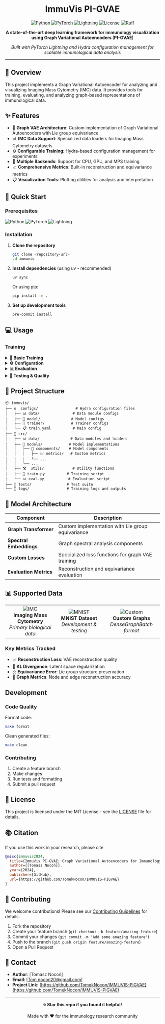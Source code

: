 <div align="center">

# ImmuVis PI-GVAE

[![Python](https://img.shields.io/badge/Python-3.10+-blue?style=flat-square&logo=python&logoColor=white)](https://python.org)
[![PyTorch](https://img.shields.io/badge/PyTorch-2.0+-ee4c2c?style=flat-square&logo=pytorch&logoColor=white)](https://pytorch.org)
[![Lightning](https://img.shields.io/badge/Lightning-2.0+-792ee5?style=flat-square&logo=pytorchlightning&logoColor=white)](https://lightning.ai)
[![License](https://img.shields.io/badge/License-MIT-green?style=flat-square)](LICENSE)
[![Ruff](https://img.shields.io/endpoint?url=https://raw.githubusercontent.com/astral-sh/ruff/main/assets/badge/v2.json&style=flat-square)](https://github.com/astral-sh/ruff)

**A state-of-the-art deep learning framework for immunology visualization using Graph Variational Autoencoders (PI-GVAE)**

*Built with PyTorch Lightning and Hydra configuration management for scalable immunological data analysis*

---

</div>

## 🔬 Overview

This project implements a Graph Variational Autoencoder for analyzing and visualizing Imaging Mass Cytometry (IMC) data. It provides tools for training, evaluating, and analyzing graph-based representations of immunological data.

## ✨ Features

- 🧠 **Graph VAE Architecture**: Custom implementation of Graph Variational Autoencoders with Lie group equivariance
- 📊 **IMC Data Support**: Specialized data loaders for Imaging Mass Cytometry datasets
- ⚙️ **Configurable Training**: Hydra-based configuration management for experiments
- 🚀 **Multiple Backends**: Support for CPU, GPU, and MPS training
- 📈 **Comprehensive Metrics**: Built-in reconstruction and equivariance metrics
- 📋 **Visualization Tools**: Plotting utilities for analysis and interpretation

## 🚀 Quick Start

### Prerequisites

![Python](https://img.shields.io/badge/Python-≥3.10-blue?style=for-the-badge)
![PyTorch](https://img.shields.io/badge/PyTorch-≥2.0.0-red?style=for-the-badge)
![Lightning](https://img.shields.io/badge/Lightning-≥2.0.0-purple?style=for-the-badge)

### Installation

1. **Clone the repository**
   ```bash
   git clone <repository-url>
   cd immuvis
   ```

2. **Install dependencies** (using uv - recommended)
   ```bash
   uv sync
   ```
   
   Or using pip:
   ```bash
   pip install -e .
   ```

3. **Set up development tools**
   ```bash
   pre-commit install
   ```

## 💻 Usage

### Training

<details>
<summary><b>🎯 Basic Training</b></summary>

Train a model with default configuration:
```bash
uv run src/train.py
```

Alternative methods:
```bash
# Using Python directly
python src/train.py

# Using make command
make train
```

</details>

<details>
<summary><b>⚙️ Configuration</b></summary>

The project uses **Hydra** for configuration management:

| Config Type | Location | Purpose |
|-------------|----------|---------|
| `configs/train.yaml` | Main config | Training configuration |
| `configs/data/` | Data modules | Dataset configurations |
| `configs/model/` | Model arch | Architecture settings |
| `configs/trainer/` | Training setup | Hardware & optimization |

**Custom training:**
```bash
uv run src/train.py trainer=gpu logger=wandb
```

**Multi-run experiments:**
```bash
uv run src/train.py -m trainer=mps logger=wandb experiment=example hparams_search=mnist_optuna
```

</details>

<details>
<summary><b>📊 Evaluation</b></summary>

Evaluate a trained model:
```bash
uv run src/eval.py trainer=mps logger=wandb ckpt_path=path/to/checkpoint.ckpt
```

</details>

<details>
<summary><b>🧪 Testing & Quality</b></summary>

**Run tests:**
```bash
make test        # Quick tests
make test-full   # Comprehensive tests
```

**Code formatting:**
```bash
uv run ruff format
uv run ruff check --fix
```

</details>

## 📁 Project Structure

```
📦 immuvis/
├── ⚙️  configs/                 # Hydra configuration files
│   ├── 📊 data/               # Data module configs
│   ├── 🧠 model/              # Model configs
│   ├── 🏃 trainer/            # Trainer configs
│   └── 📋 train.yaml          # Main config
├── 🔬 src/
│   ├── 📊 data/              # Data modules and loaders
│   ├── 🧠 models/            # Model implementations
│   │   ├── 🔧 components/    # Model components
│   │   │   ├── 📈 metrics/   # Custom metrics
│   │   │   └── ...
│   │   └── ...
│   ├── 🛠️  utils/             # Utility functions
│   ├── 🏃 train.py          # Training script
│   └── 📊 eval.py           # Evaluation script
├── 🧪 tests/                # Test suite
└── 📝 logs/                 # Training logs and outputs
```

## 🧠 Model Architecture

| Component | Description |
|-----------|-------------|
| **Graph Transformer** | Custom implementation with Lie group equivariance |
| **Spectral Embeddings** | Graph spectral analysis components |
| **Custom Losses** | Specialized loss functions for graph VAE training |
| **Evaluation Metrics** | Reconstruction and equivariance evaluation |

## 📊 Supported Data

<table>
<tr>
<td align="center">
<img src="https://img.shields.io/badge/IMC-Supported-green?style=flat-square" alt="IMC"/>
<br/>
<b>Imaging Mass Cytometry</b>
<br/>
<i>Primary biological data</i>
</td>
<td align="center">
<img src="https://img.shields.io/badge/MNIST-Testing-blue?style=flat-square" alt="MNIST"/>
<br/>
<b>MNIST Dataset</b>
<br/>
<i>Development & testing</i>
</td>
<td align="center">
<img src="https://img.shields.io/badge/Custom-Flexible-orange?style=flat-square" alt="Custom"/>
<br/>
<b>Custom Graphs</b>
<br/>
<i>DenseGraphBatch format</i>
</td>
</tr>
</table>

### Key Metrics Tracked

- 📈 **Reconstruction Loss**: VAE reconstruction quality
- 🔄 **KL Divergence**: Latent space regularization  
- ⚖️ **Equivariance Error**: Lie group structure preservation
- 🎯 **Graph Metrics**: Node and edge reconstruction accuracy

## Development

### Code Quality

Format code:
```bash
make format
```

Clean generated files:
```bash
make clean
```

### Contributing

1. Create a feature branch
2. Make changes
3. Run tests and formatting
4. Submit a pull request

## 📄 License

This project is licensed under the MIT License - see the [LICENSE](LICENSE) file for details.

## 📚 Citation

If you use this work in your research, please cite:

```bibtex
@misc{immuvis2024,
  title={ImmuVis PI-GVAE: Graph Variational Autoencoders for Immunology Visualization},
  author={[Tomasz Nocoń]},
  year={2024},
  publisher={GitHub},
  url={https://github.com/TomekNocon/IMMUVIS-PIGVAE}
}
```

## 🤝 Contributing

We welcome contributions! Please see our [Contributing Guidelines](CONTRIBUTING.md) for details.

1. Fork the repository
2. Create your feature branch (`git checkout -b feature/amazing-feature`)
3. Commit your changes (`git commit -m 'Add some amazing feature'`)
4. Push to the branch (`git push origin feature/amazing-feature`)
5. Open a Pull Request

## 📧 Contact

- **Author**: [Tomasz Nocoń]
- **Email**: [Tom.nocon20@gmail.com]
- **Project Link**: [https://github.com/TomekNocon/IMMUVIS-PIGVAE](https://github.com/TomekNocon/IMMUVIS-PIGVAE)

---

<div align="center">
  
**⭐ Star this repo if you found it helpful!**

Made with ❤️ for the immunology research community

</div>